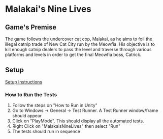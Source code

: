 #  Malakai's Nine Lives

## Game's Premise
The game follows the undercover cat cop, Malakai, as he aims to foil the illegal catnip trade of New Cat City run by the Meowfia. His objective is to kill enough catnip dealers to pass the level and traverse through various platforms and levels in order to get the final Meowfia boss, Catrick.

## Setup
[Setup Instructions](./ReadmeFiles/UserManual.pdf)

### How to Run the Tests
1. Follow the steps on "How to Run in Unity"
2. Go to Windows -> General -> Test Runner. A Test Runner window/frame should appear
3. Click on "PlayMode". This should display all the automated tests.
4. Right Click on "MalakaisNineLives" then select "Run"
5. The tests should run in sequence
